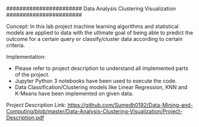####################### Data Analysis Clustering Visualization #######################

Concept:
In this lab project machine learning algorithms and statistical models are applied to data with the ultimate goal of being able to predict the outcome for a certain query or classify/cluster data according to certain criteria.

Implementation:
* Please refer to project description to understand all implemented parts of the project.
* Jupyter Python 3 notebooks have been used to execute the code.
* Data Classification/Clustering models like Linear Regression, KNN and K-Means have been implemented on given data.

Project Description Link: https://github.com/Sumedh0192/Data-Mining-and-Computing/blob/master/Data-Analysis-Clustering-Visualization/Project-Description.pdf
